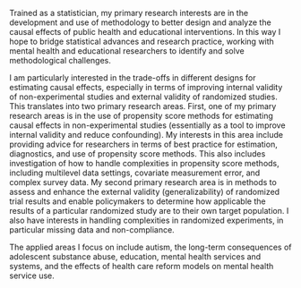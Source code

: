 Trained as a statistician, my primary research interests are in the development and use of methodology to better design and analyze the causal effects of public health and educational interventions. In this way I hope to bridge statistical advances and research practice, working with mental health and educational researchers to identify and solve methodological challenges.

<p> I am particularly interested in the trade-offs in different designs for estimating causal effects, especially in terms of improving internal validity of non-experimental studies and external validity of randomized studies. This translates into two primary research areas. First, one of my primary research areas is in the use of propensity score methods for estimating causal effects in non-experimental studies (essentially as a tool to improve internal validity and reduce confounding). My interests in this area include providing advice for researchers in terms of best practice for estimation, diagnostics, and use of propensity score methods. This also includes investigation of how to handle complexities in propensity score methods, including multilevel data settings, covariate measurement error, and complex survey data. My second primary research area is in methods to assess and enhance the external validity (generalizability) of randomized trial results and enable policymakers to determine how applicable the results of a particular randomized study are to their own target population. I also have interests in handling complexities in randomized experiments, in particular missing data and non-compliance. </p>

<p> The applied areas I focus on include autism, the long-term consequences of adolescent substance abuse, education, mental health services and systems, and the effects of health care reform models on mental health service use. </p>
